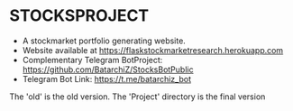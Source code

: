 # STOCKSPROJECT
- A stockmarket portfolio generating website.
- Website available at https://flaskstockmarketresearch.herokuapp.com
- Complementary Telegram BotProject: https://github.com/BatarchiZ/StocksBotPublic
- Telegram Bot Link: https://t.me/batarchiz_bot


The 'old' is the old version.
The 'Project' directory is the final version
